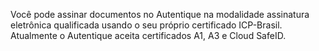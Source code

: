 Você pode assinar documentos no Autentique na modalidade assinatura eletrônica qualificada usando o seu próprio certificado ICP-Brasil. Atualmente o Autentique aceita certificados A1, A3 e Cloud SafeID.